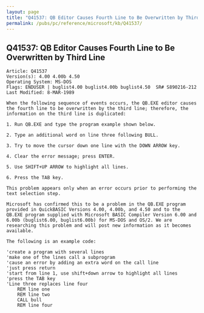```yaml
---
layout: page
title: "Q41537: QB Editor Causes Fourth Line to Be Overwritten by Third Line"
permalink: /pubs/pc/reference/microsoft/kb/Q41537/
---
```


## Q41537: QB Editor Causes Fourth Line to Be Overwritten by Third Line

	Article: Q41537
	Version(s): 4.00 4.00b 4.50
	Operating System: MS-DOS
	Flags: ENDUSER | buglist4.00 buglist4.00b buglist4.50  SR# S890216-212
	Last Modified: 8-MAR-1989
	
	When the following sequence of events occurs, the QB.EXE editor causes
	the fourth line to be overwritten by the third line; therefore, the
	information on the third line is duplicated:
	
	1. Run QB.EXE and type the program example shown below.
	
	2. Type an additional word on line three following BULL.
	
	3. Try to move the cursor down one line with the DOWN ARROW key.
	
	4. Clear the error message; press ENTER.
	
	5. Use SHIFT+UP ARROW to highlight all lines.
	
	6. Press the TAB key.
	
	This problem appears only when an error occurs prior to performing the
	text selection step.
	
	Microsoft has confirmed this to be a problem in the QB.EXE program
	provided in QuickBASIC Versions 4.00, 4.00b, and 4.50 and to the
	QB.EXE program supplied with Microsoft BASIC Compiler Version 6.00 and
	6.00b (buglist6.00, buglist6.00b) for MS-DOS and OS/2. We are
	researching this problem and will post new information as it becomes
	available.
	
	The following is an example code:
	
	'create a program with several lines
	'make one of the lines call a subprogram
	'cause an error by adding an extra word on the call line
	'just press return
	'start from line 1, use shift+down arrow to highlight all lines
	'press the TAB key
	'Line three replaces line four
	    REM line one
	    REM line two
	    CALL bull
	    REM line four
